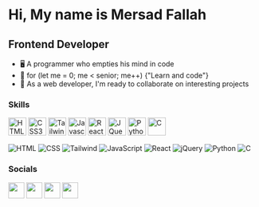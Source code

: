 Hi, My name is Mersad Fallah
===============================

Frontend Developer
-----------------------------

*   🖥️  A programmer who empties his mind in code
*   🚀  for (let me = 0; me < senior; me++) {"Learn and code"}         
*   🤝  As a web developer, I'm ready to collaborate on interesting projects
                  
### Skills
<p align="left">
  <img src="https://raw.githubusercontent.com/danielcranney/readme-generator/main/public/icons/skills/html5-colored.svg" width="36" height="36" alt="HTML5" />
  <img src="https://raw.githubusercontent.com/danielcranney/readme-generator/main/public/icons/skills/css3-colored.svg" width="36" height="36" alt="CSS3" />
  <img src="https://raw.githubusercontent.com/danielcranney/readme-generator/main/public/icons/skills/tailwindcss-colored.svg" width="36" height="36" alt="Tailwind" />
  <img src="https://raw.githubusercontent.com/danielcranney/readme-generator/main/public/icons/skills/javascript-colored.svg" width="36" height="36" alt="Javascript" />
  <img src="https://raw.githubusercontent.com/danielcranney/readme-generator/main/public/icons/skills/react-colored.svg" width="36" height="36" alt="React" />
  <img src="https://raw.githubusercontent.com/danielcranney/readme-generator/main/public/icons/skills/jquery-colored.svg" width="36" height="36" alt="JQuery" />
  <img src="https://raw.githubusercontent.com/danielcranney/readme-generator/main/public/icons/skills/python-colored.svg" width="36" height="36" alt="Python" />
  <img src="https://raw.githubusercontent.com/danielcranney/readme-generator/main/public/icons/skills/c-colored.svg" width="36" height="36" alt="C" />
</p>

                    
![HTML](https://img.shields.io/badge/HTML-100%25-brightgreen)
![CSS](https://img.shields.io/badge/CSS-100%25-orange)
![Tailwind](https://img.shields.io/badge/Tailwind-80%25-blue)
![JavaScript](https://img.shields.io/badge/JavaScript-80%25-yellow)
![React](https://img.shields.io/badge/React-50%25-blue)
![jQuery](https://img.shields.io/badge/jQuery-50%25-blue)
![Python](https://img.shields.io/badge/Python-35%25-yellow)
![C](https://img.shields.io/badge/C-15%25-blue)

### Socials
                  
<p align="left">
  <a href="https://www.instagram.com/mersad_.fallah" target="_blank" rel="noreferrer" margin="10px"><img src="https://raw.githubusercontent.com/danielcranney/readme-generator/main/public/icons/socials/instagram.svg" width="32" height="32" /></a>
  <a href="https://www.github.com/mersad-Bxtrue" target="_blank" rel="noreferrer" margin="10px"><img src="https://raw.githubusercontent.com/danielcranney/readme-generator/main/public/icons/socials/github-dark.svg" width="32" height="32" /></a>
  <a href="https://www.linkedin.com/in/mersad-fallah/" target="_blank" rel="noreferrer" margin="10px"><img src="https://raw.githubusercontent.com/danielcranney/readme-generator/main/public/icons/socials/linkedin.svg" width="32" height="32" /></a>
  <a href="https://twitter.com/Mersad_dev" target="_blank" rel="noreferrer" margin="10px"><img src="https://raw.githubusercontent.com/danielcranney/readme-generator/main/public/icons/socials/twitter.svg" width="32" height="32" /></a>
</p>







